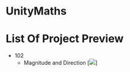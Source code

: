 # UnityMaths
# List Of Project Preview
+ 102
    + Magnitude and Direction
    [![](https://media.discordapp.net/attachments/502171560359100437/952050839067967558/GIF_12-03-2022_09-08-49.gif)]